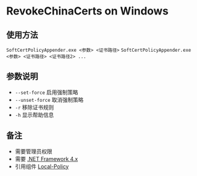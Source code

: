 ﻿RevokeChinaCerts on Windows
==============

## 使用方法
`SoftCertPolicyAppender.exe <参数> <证书路径>`
`SoftCertPolicyAppender.exe <参数> <证书路径> <证书路径2> ...`

## 参数说明
* `--set-force` 启用强制策略
* `--unset-force` 取消强制策略
* `-r` 移除证书规则
* `-h` 显示帮助信息

## 备注
- 需要管理员权限 
- 需要 [.NET Framework 4.x](http://www.microsoft.com/en-us/download/details.aspx?id=17718)
- 引用组件 [Local-Policy](https://bitbucket.org/MartinEden/local-policy/overview)
